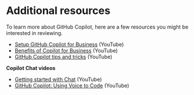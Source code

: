 # Additional resources

To learn more about GitHub Copilot, here are a few resources you might be interested in reviewing.

- [Setup GitHub Copilot for Business](https://www.youtube.com/watch?v=MOM0Fj5V0f0) (YouTube)
- [Benefits of Copilot for Business](https://www.youtube.com/watch?v=iWutvppVwjw) (YouTube)
- [GitHub Copilot tips and tricks](https://www.youtube.com/watch?v=1qs6QKk0DVc) (YouTube)

**Copilot Chat videos**

- [Getting started with Chat](https://www.youtube.com/watch?v=3surPGP7_4o) (YouTube) 
- [GitHub Copilot: Using Voice to Code](https://www.youtube.com/watch?v=Bk7UdqoZUDk) (YouTube)
